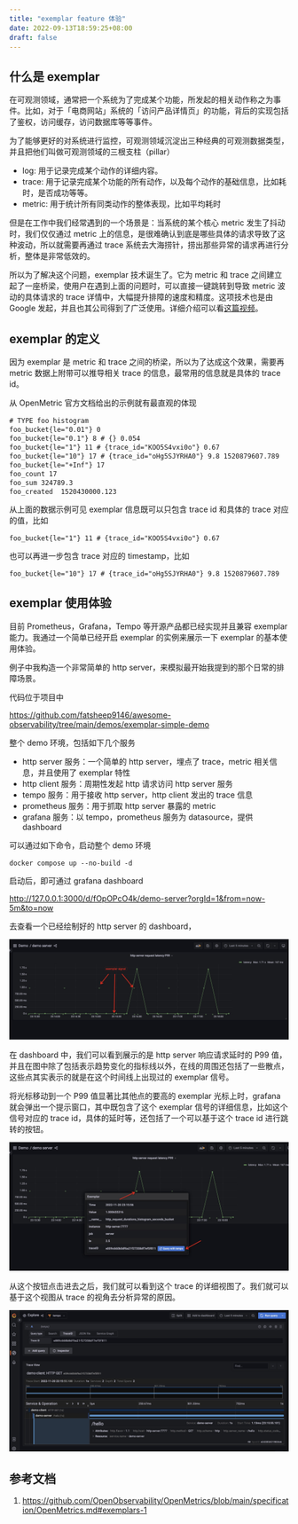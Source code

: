 ```yaml
---
title: "exemplar feature 体验"
date: 2022-09-13T18:59:25+08:00
draft: false 
---
```


## 什么是 exemplar

在可观测领域，通常把一个系统为了完成某个功能，所发起的相关动作称之为事件。比如，对于「电商网站」系统的「访问产品详情页」的功能，背后的实现包括了鉴权，访问缓存，访问数据库等等事件。

为了能够更好的对系统进行监控，可观测领域沉淀出三种经典的可观测数据类型，并且把他们叫做可观测领域的三根支柱（pillar）

- log: 用于记录完成某个动作的详细内容。
- trace: 用于记录完成某个功能的所有动作，以及每个动作的基础信息，比如耗时，是否成功等等。
- metric: 用于统计所有同类动作的整体表现，比如平均耗时

但是在工作中我们经常遇到的一个场景是：当系统的某个核心 metric 发生了抖动时，我们仅仅通过 metric 上的信息，是很难确认到底是哪些具体的请求导致了这种波动，所以就需要再通过 trace 系统去大海捞针，捞出那些异常的请求再进行分析，整体是非常低效的。

所以为了解决这个问题，exemplar 技术诞生了。它为 metric 和 trace 之间建立起了一座桥梁，使用户在遇到上面的问题时，可以直接一键跳转到导致 metric 波动的具体请求的 trace 详情中，大幅提升排障的速度和精度。这项技术也是由 Google 发起，并且也其公司得到了广泛使用。详细介绍可以看[这篇视频](https://www.youtube.com/watch?t=1644&v=TzFjweKACMY&feature=youtu.be)。

## exemplar 的定义

因为 exemplar 是 metric 和 trace 之间的桥梁，所以为了达成这个效果，需要再 metric 数据上附带可以推导相关 trace 的信息，最常用的信息就是具体的 trace id。

从 OpenMetric 官方文档给出的示例就有最直观的体现

```
# TYPE foo histogram
foo_bucket{le="0.01"} 0
foo_bucket{le="0.1"} 8 # {} 0.054
foo_bucket{le="1"} 11 # {trace_id="KOO5S4vxi0o"} 0.67
foo_bucket{le="10"} 17 # {trace_id="oHg5SJYRHA0"} 9.8 1520879607.789
foo_bucket{le="+Inf"} 17
foo_count 17
foo_sum 324789.3
foo_created  1520430000.123
```

从上面的数据示例可见 exemplar 信息既可以只包含 trace id 和具体的 trace 对应的值，比如
```
foo_bucket{le="1"} 11 # {trace_id="KOO5S4vxi0o"} 0.67
```

也可以再进一步包含 trace 对应的 timestamp，比如
```
foo_bucket{le="10"} 17 # {trace_id="oHg5SJYRHA0"} 9.8 1520879607.789
```

## exemplar 使用体验

目前 Prometheus，Grafana，Tempo 等开源产品都已经实现并且兼容 exemplar 能力。我通过一个简单已经开启 exemplar 的实例来展示一下 exemplar 的基本使用体验。

例子中我构造一个非常简单的 http server，来模拟最开始我提到的那个日常的排障场景。

代码位于项目中

https://github.com/fatsheep9146/awesome-observability/tree/main/demos/exemplar-simple-demo

整个 demo 环境，包括如下几个服务

- http server 服务：一个简单的 http server，埋点了 trace，metric 相关信息，并且使用了 exemplar 特性
- http client 服务：周期性发起 http 请求访问 http server 服务
- tempo 服务：用于接收 http server，http client 发出的 trace 信息
- prometheus 服务：用于抓取 http server 暴露的 metric
- grafana 服务：以 tempo，prometheus 服务为 datasource，提供 dashboard

可以通过如下命令，启动整个 demo 环境

```
docker compose up --no-build -d
```

启动后，即可通过 grafana dashboard 

http://127.0.0.1:3000/d/fOpOPcO4k/demo-server?orgId=1&from=now-5m&to=now

去查看一个已经绘制好的 http server 的 dashboard，

![dashboard](./demo-server-dashboard.jpg)

在 dashboard 中，我们可以看到展示的是 http server 响应请求延时的 P99 值，并且在图中除了包括表示趋势变化的指标线以外，在线的周围还包括了一些散点，这些点其实表示的就是在这个时间线上出现过的 exemplar 信号。

将光标移动到一个 P99 值显著比其他点的要高的 exemplar 光标上时，grafana 就会弹出一个提示窗口，其中既包含了这个 exemplar 信号的详细信息，比如这个信号对应的 trace id，具体的延时等，还包括了一个可以基于这个 trace id 进行跳转的按钮。

![dashboard](./exemplar-basic-info.jpg)

从这个按钮点击进去之后，我们就可以看到这个 trace 的详细视图了。我们就可以基于这个视图从 trace 的视角去分析异常的原因。

![dashboard](./tempo-dashboard.jpg)

## 参考文档

1. https://github.com/OpenObservability/OpenMetrics/blob/main/specification/OpenMetrics.md#exemplars-1


